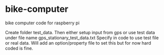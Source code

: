 # bike-computer
bike computer code for raspberry pi

Create folder test_data. Then either setup input from gps or use test data under file name gps_stationary_test_data.txt
Specify in code to use test file or real data. Will add an option/property file to set this but for now hard coded is fine.
